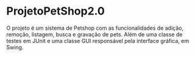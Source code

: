 # ProjetoPetShop2.0
 O projeto é um sistema de Petshop com as funcionalidades de adição, remoção, listagem, busca e gravação de pets. Além de uma classe de testes em JUnit e uma classe GUI responsável pela interface gráfica, em Swing.
